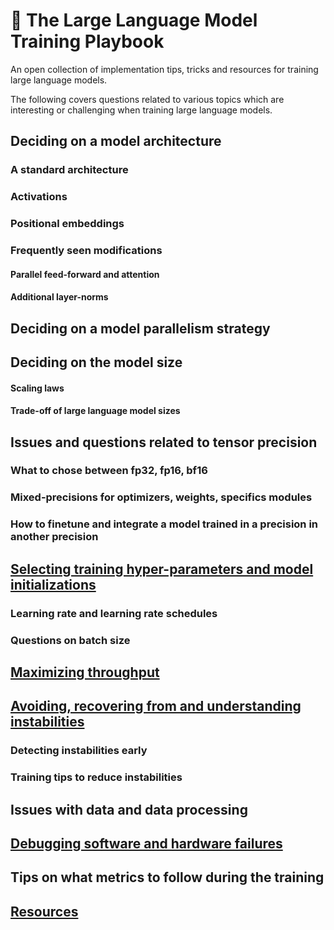 # 📖 The Large Language Model Training Playbook
An open collection of implementation tips, tricks and resources for training large language models.

The following covers questions related to various topics which are interesting or challenging when training large language models.

## Deciding on a model architecture

### A standard architecture

### Activations

### Positional embeddings

### Frequently seen modifications

#### Parallel feed-forward and attention

#### Additional layer-norms

## Deciding on a model parallelism strategy

## Deciding on the model size

#### Scaling laws

#### Trade-off of large language model sizes

## Issues and questions related to tensor precision

### What to chose between fp32, fp16, bf16

### Mixed-precisions for optimizers, weights, specifics modules

### How to finetune and integrate a model trained in a precision in another precision

## [Selecting training hyper-parameters and model initializations](./hparams)

### Learning rate and learning rate schedules

### Questions on batch size

## [Maximizing throughput](./throughput)

## [Avoiding, recovering from and understanding instabilities](./instabilities)

### Detecting instabilities early

### Training tips to reduce instabilities

## Issues with data and data processing

## [Debugging software and hardware failures](./debug/)

## Tips on what metrics to follow during the training

## [Resources](./resources/)

